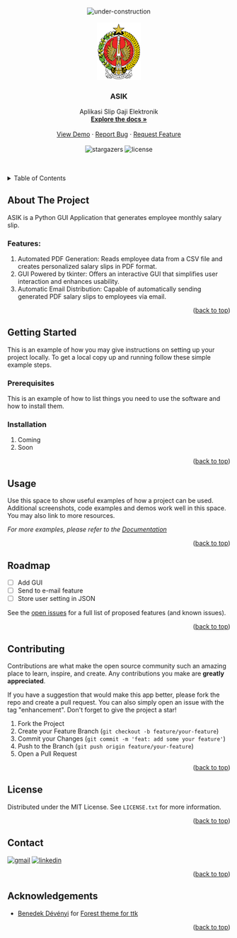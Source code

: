<a id="readme-top"></a>



<!-- PROJECT LOGO -->
<br />
<div align="center">
  <img src="https://img.shields.io/badge/under-construction-yellow?style=for-the-badge" alt="under-construction"/>
  <br>
  <br>
  <a href="https://github.com/odhyp/asik">
    <img src="assets/logo-color.png" alt="Logo" width="100">
  </a>

<h3 align="center">ASIK</h3>

  <p align="center">
    Aplikasi Slip Gaji Elektronik
    <br>
    <a href="https://github.com/odhyp/asik"><strong>Explore the docs »</strong></a>
    <br>
    <br>
    <a href="https://github.com/odhyp/asik">View Demo</a>
    ·
    <a href="https://github.com/odhyp/asik/issues/new?labels=bug&template=bug-report---.md">Report Bug</a>
    ·
    <a href="https://github.com/odhyp/asik/issues/new?labels=enhancement&template=feature-request---.md">Request Feature</a>
    <br>
    <br>
    <!-- <img src="https://img.shields.io/github/forks/odhyp/asik.svg?style=for-the-badge" alt="forks"/> -->
    <img src="https://img.shields.io/github/stars/odhyp/asik.svg?style=for-the-badge" alt="stargazers"/>
    <!-- <img src="https://img.shields.io/github/issues/odhyp/asik.svg?style=for-the-badge" alt="issues"/> -->
    <img src="https://img.shields.io/github/license/odhyp/asik.svg?style=for-the-badge" alt="license"/>
  </p>
</div>



<!-- PROJECT SHIELDS -->
<!-- 
[![Forks][forks-shield]][forks-url]
[![Stargazers][stars-shield]][stars-url]
[![Issues][issues-shield]][issues-url]
[![MIT License][license-shield]][license-url]
![Python](https://img.shields.io/badge/python-%233776AB?style=for-the-badge&logo=python&logoColor=white)
-->



<!-- TABLE OF CONTENTS -->
<br>
<br>
<details>
  <summary>Table of Contents</summary>
  <ol>
    <li>
      <a href="#about-the-project">About The Project</a>
      <ul>
        <li><a href="#features">Features</a></li>
      </ul>
    </li>
    <li>
      <a href="#getting-started">Getting Started</a>
      <ul>
        <li><a href="#prerequisites">Prerequisites</a></li>
        <li><a href="#installation">Installation</a></li>
      </ul>
    </li>
    <li><a href="#usage">Usage</a></li>
    <li><a href="#roadmap">Roadmap</a></li>
    <li><a href="#contributing">Contributing</a></li>
    <li><a href="#license">License</a></li>
    <li><a href="#contact">Contact</a></li>
    <li><a href="#acknowledgments">Acknowledgments</a></li>
  </ol>
</details>



<!-- ABOUT THE PROJECT -->
## About The Project

ASIK is a Python GUI Application that generates employee monthly salary slip.

### Features:

1. Automated PDF Generation: Reads employee data from a CSV file and creates personalized salary slips in PDF format.
2. GUI Powered by tkinter: Offers an interactive GUI that simplifies user interaction and enhances usability.
3. Automatic Email Distribution: Capable of automatically sending generated PDF salary slips to employees via email.

<p align="right">(<a href="#readme-top">back to top</a>)</p>



<!-- GETTING STARTED -->
## Getting Started

This is an example of how you may give instructions on setting up your project locally.
To get a local copy up and running follow these simple example steps.

### Prerequisites

This is an example of how to list things you need to use the software and how to install them.

### Installation

1. Coming
2. Soon

<p align="right">(<a href="#readme-top">back to top</a>)</p>



<!-- USAGE EXAMPLES -->
## Usage

Use this space to show useful examples of how a project can be used. Additional screenshots, code examples and demos work well in this space. You may also link to more resources.

_For more examples, please refer to the [Documentation](https://example.com)_

<p align="right">(<a href="#readme-top">back to top</a>)</p>



<!-- ROADMAP -->
## Roadmap

- [ ] Add GUI
- [ ] Send to e-mail feature
- [ ] Store user setting in JSON

See the [open issues](https://github.com/odhyp/asik/issues) for a full list of proposed features (and known issues).

<p align="right">(<a href="#readme-top">back to top</a>)</p>



<!-- CONTRIBUTING -->
## Contributing

Contributions are what make the open source community such an amazing place to learn, inspire, and create. Any contributions you make are **greatly appreciated**.

If you have a suggestion that would make this app better, please fork the repo and create a pull request. You can also simply open an issue with the tag "enhancement".
Don't forget to give the project a star!

1. Fork the Project
2. Create your Feature Branch (`git checkout -b feature/your-feature`)
3. Commit your Changes (`git commit -m 'feat: add some your feature'`)
4. Push to the Branch (`git push origin feature/your-feature`)
5. Open a Pull Request

<p align="right">(<a href="#readme-top">back to top</a>)</p>



<!-- LICENSE -->
## License

Distributed under the MIT License. See `LICENSE.txt` for more information.

<p align="right">(<a href="#readme-top">back to top</a>)</p>



<!-- CONTACT -->
## Contact

<!-- Odhy Pradhana - pradhana.odhy@gmail.com -->

[![gmail][gmail-shield]][gmail-url]
[![linkedin][linkedin-shield]][linkedin-url]
<!-- [![twitter][twitter-shield]][twitter-url] -->

<p align="right">(<a href="#readme-top">back to top</a>)</p>



<!-- ACKNOWLEDGMENTS -->
## Acknowledgements

* [Benedek Dévényi](https://github.com/rdbende) for [Forest theme for ttk](https://github.com/rdbende/Forest-ttk-theme)

<p align="right">(<a href="#readme-top">back to top</a>)</p>



<!-- MARKDOWN LINKS & IMAGES -->
[contributors-shield]: https://img.shields.io/github/contributors/odhyp/asik.svg?style=for-the-badge
[contributors-url]: https://github.com/odhyp/asik/graphs/contributors
[forks-shield]: https://img.shields.io/github/forks/odhyp/asik.svg?style=for-the-badge
[forks-url]: https://github.com/odhyp/asik/network/members
[stars-shield]: https://img.shields.io/github/stars/odhyp/asik.svg?style=for-the-badge
[stars-url]: https://github.com/odhyp/asik/stargazers
[issues-shield]: https://img.shields.io/github/issues/odhyp/asik.svg?style=for-the-badge
[issues-url]: https://github.com/odhyp/asik/issues
[gmail-shield]: https://img.shields.io/badge/gmail-white?style=for-the-badge&logo=gmail&logoColor=%23EA4335
[gmail-url]: mailto:pradhana.odhy@gmail.com
[license-shield]: https://img.shields.io/github/license/odhyp/asik.svg?style=for-the-badge
[license-url]: https://github.com/odhyp/asik/blob/master/LICENSE.txt
[linkedin-shield]: https://img.shields.io/badge/-LinkedIn-black.svg?style=for-the-badge&logo=linkedin&colorB=555
[linkedin-url]: https://linkedin.com/in/odhy-pradhana
[twitter-shield]: https://img.shields.io/badge/twitter-%23000000?style=for-the-badge&logo=x&logoColor=white
[twitter-url]: https://x.com/valgtreiz
[python]: https://img.shields.io/badge/python-%233776AB?style=for-the-badge&logo=python&logoColor=white